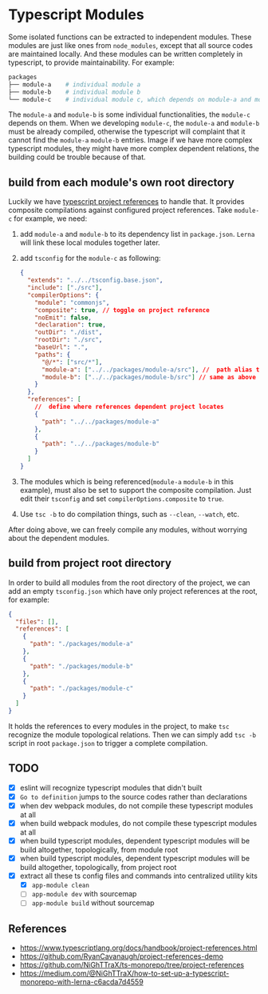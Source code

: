 # Typescript Modules

Some isolated functions can be extracted to independent modules. These modules are just like ones from `node_modules`, except that all source codes are maintained locally. And these modules can be written completely in typescript, to provide maintainability. For example:

```bash
packages
├── module-a    # individual module a
├── module-b    # individual module b
└── module-c    # individual module c, which depends on module-a and module b
```

The `module-a` and `module-b` is some individual functionalities, the `module-c` depends on them. When we developing `module-c`, the `module-a` and `module-b` must be already compiled, otherwise the typescript will complaint that it cannot find the `module-a` `module-b` entries. Image if we have more complex typescript modules, they might have more complex dependent relations, the building could be trouble because of that.

## build from each module's own root directory

Luckily we have [typescript project references](https://www.typescriptlang.org/docs/handbook/project-references.html) to handle that. It provides composite compilations against configured project references. Take `module-c` for example, we need:

1. add `module-a` and `module-b` to its dependency list in `package.json`. `Lerna` will link these local modules together later.
2. add `tsconfig` for the `module-c` as following:

   ```json
   {
     "extends": "../../tsconfig.base.json",
     "include": ["./src"],
     "compilerOptions": {
       "module": "commonjs",
       "composite": true, // toggle on project reference
       "noEmit": false,
       "declaration": true,
       "outDir": "./dist",
       "rootDir": "./src",
       "baseUrl": ".",
       "paths": {
         "@/*": ["src/*"],
         "module-a": ["../../packages/module-a/src"], //  path alias to make IDE `go to definition` always jump to source codes rather than compiled dist
         "module-b": ["../../packages/module-b/src"] // same as above
       }
     },
     "references": [
       //  define where references dependent project locates
       {
         "path": "../../packages/module-a"
       },
       {
         "path": "../../packages/module-b"
       }
     ]
   }
   ```

3. The modules which is being referenced(`module-a` `module-b` in this example), must also be set to support the composite compilation. Just edit their `tsconfig` and set `compilerOptions.composite` to `true`.
4. Use `tsc -b` to do compilation things, such as `--clean`, `--watch`, etc.

After doing above, we can freely compile any modules, without worrying about the dependent modules.

## build from project root directory

In order to build all modules from the root directory of the project, we can add an empty `tsconfig.json` which have only project references at the root, for example:

```json
{
  "files": [],
  "references": [
    {
      "path": "./packages/module-a"
    },
    {
      "path": "./packages/module-b"
    },
    {
      "path": "./packages/module-c"
    }
  ]
}
```

It holds the references to every modules in the project, to make `tsc` recognize the module topological relations. Then we can simply add `tsc -b` script in root `package.json` to trigger a complete compilation.

## TODO

- [x] eslint will recognize typescript modules that didn't built
- [x] `Go to definition` jumps to the source codes rather than declarations
- [x] when dev webpack modules, do not compile these typescript modules at all
- [x] when build webpack modules, do not compile these typescript modules at all
- [x] when build typescript modules, dependent typescript modules will be build altogether, topologically, from module root
- [x] when build typescript modules, dependent typescript modules will be build altogether, topologically, from project root
- [x] extract all these ts config files and commands into centralized utility kits
  - [x] `app-module clean`
  - [ ] `app-module dev` with sourcemap
  - [ ] `app-module build` without sourcemap

## References

- <https://www.typescriptlang.org/docs/handbook/project-references.html>
- <https://github.com/RyanCavanaugh/project-references-demo>
- <https://github.com/NiGhTTraX/ts-monorepo/tree/project-references>
- <https://medium.com/@NiGhTTraX/how-to-set-up-a-typescript-monorepo-with-lerna-c6acda7d4559>

